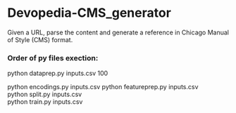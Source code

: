 # Devopedia-CMS_generator

Given a URL, parse the content and generate a reference in Chicago Manual of Style (CMS) format.


### Order of py files exection:


python dataprep.py inputs.csv 100 <br>

python encodings.py inputs.csv 
python featureprep.py inputs.csv <br>
python split.py inputs.csv <br>
python train.py inputs.csv <br>

